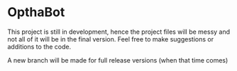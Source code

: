 # OpthaBot

This project is still in development, hence the project files will be messy and not all of it will be in the final version. Feel free to make suggestions or additions to the code.

A new branch will be made for full release versions (when that time comes)
